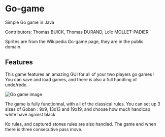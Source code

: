 Go-game
=======

Simple Go game in Java

Contributors: Thomas BUICK, Thomas DURAND, Loïc MOLLET-PADIER

Sprites are from the Wikipedia Go-game page, they are in the public domain.

Features
--------
This game features an amazing GUI for all of your two players go games !
You can save and load games, and there is also a full handling of undo/redo.

![Go game image](http://dean.cafelembas.com/public/Jeux/GoGame.tiff)

The game is fully functionnal, with all of the classical rules.
You can set up 3 sizes of Goban : 9x9, 13x13 and 19x19, and choose how much handicap white have against black.

Ko rules, and captured stones rules are also handled.
The game end when there is three consecutive pass move.
